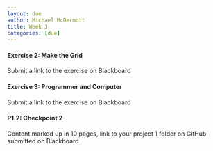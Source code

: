 ```yaml
---
layout: due
author: Michael McDermott
title: Week 3
categories: [due]
---
```

#### Exercise 2: Make the Grid

Submit a link to the exercise on Blackboard

#### Exercise 3: Programmer and Computer

Submit a link to the exercise on Blackboard

#### P1.2: Checkpoint 2

Content marked up in 10 pages, link to your project 1 folder on GitHub submitted on Blackboard
